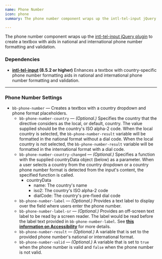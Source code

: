 ```yaml
---
name: Phone Number
icon: phone
summary: The phone number component wraps up the intl-tel-input jQuery plugin to create a textbox with aids in national and international phone number formatting and validation.

---
```


The phone number component wraps up the [intl-tel-input jQuery plugin](http://jackocnr.com/intl-tel-input.html) to create a textbox with aids in national and international phone number formatting and validation.

### Dependencies ###
- **[intl-tel-input](http://jackocnr.com/intl-tel-input.html) (8.5.2 or higher)** Enhances a textbox with country-specific phone number formatting aids in national and international phone number formatting and validation.

---

### Phone Number Settings ###
- `bb-phone-number` &mdash; Creates a textbox with a country dropdown and phone format placeholders.
  - `bb-phone-number-country` &mdash; *(Optional.)* Specifies the country that the directive considers as the local, or default, country. The value supplied should be the country's ISO alpha-2 code. When the local country is selected, the `bb-phone-number-result` variable will be formatted in the national format without a dial code. When the local country is not selected, the `bb-phone-number-result` variable will be formatted in the international format with a dial code.
  - `bb-phone-number-country-changed` &mdash; *(Optional.)* Specifies a function with the supplied countryData object (below) as a parameter. When a user selects a country from the country dropdown or a country phone number format is detected from the input's content, the specified function is called.
    - countryData
      - name: The country's name
      - iso2: The country's ISO alpha-2 code
      - dialCode: The country's pre-fixed dial code
  - `bb-phone-number-label` &mdash; *(Optional.)* Provides a text label to display over the field where users enter the phone number.
  - `bb-phone-number-label-sr` &mdash; *(Optional.)* Provides an off-screen text label to be read by a screen reader. The label would be read before the label text provided in `bb-phone-number-label`. See **[this information on Accessibility](https://developer.mozilla.org/en-US/docs/Web/Accessibility)** for more details.
  - `bb-phone-number-result` &mdash; *(Optional.)* A variable that is set to the provided phone number's national or international format.
  - `bb-phone-number-valid` &mdash; *(Optional.)* A variable that is set to `true` when the phone number is valid and `false` when the phone number is not valid.
